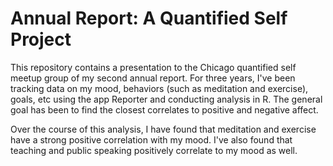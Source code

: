 # Annual Report: A Quantified Self Project

This repository contains a presentation to the Chicago quantified self meetup group of my second annual report.  For three years, I've been tracking data on my mood, behaviors (such as meditation and exercise), goals, etc using the app Reporter and conducting analysis in R.  The general goal has been to find the closest correlates to positive and negative affect.

Over the course of this analysis, I have found that meditation and exercise have a strong positive correlation with my mood.  I've also found that teaching and public speaking positively correlate to my mood as well.  
